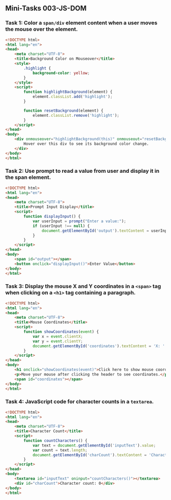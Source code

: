 ﻿
## Mini-Tasks 003-JS-DOM

### Task 1: Color a `span/div` element content when a user moves the mouse over the element.

```html
<!DOCTYPE html>
<html lang="en">
<head>
    <meta charset="UTF-8">
    <title>Background Color on Mouseover</title>
    <style>
        .highlight {
            background-color: yellow;
        }
    </style>
    <script>
        function highlightBackground(element) {
            element.classList.add('highlight');
        }

        function resetBackground(element) {
            element.classList.remove('highlight');
        }
    </script>
</head>
<body>
    <div onmouseover="highlightBackground(this)" onmouseout="resetBackground(this)">
        Hover over this div to see its background color change.
    </div>
</body>
</html>
```

### Task 2: Use prompt to read a value from user and display it in the span element.

```html
<!DOCTYPE html>
<html lang="en">
<head>
    <meta charset="UTF-8">
    <title>Prompt Input Display</title>
    <script>
        function displayInput() {
            var userInput = prompt("Enter a value:");
            if (userInput !== null) {
                document.getElementById('output').textContent = userInput;
            }
        }
    </script>
</head>
<body>
    <span id="output"></span>
    <button onclick="displayInput()">Enter Value</button>
</body>
</html>
```

### Task 3: Display the mouse X and Y coordinates in a `<span>` tag when clicking on a `<h1>` tag containing a paragraph.

```html
<!DOCTYPE html>
<html lang="en">
<head>
    <meta charset="UTF-8">
    <title>Mouse Coordinates</title>
    <script>
        function showCoordinates(event) {
            var x = event.clientX;
            var y = event.clientY;
            document.getElementById('coordinates').textContent = 'X: ' + x + ', Y: ' + y;
        }
    </script>
</head>
<body>
    <h1 onclick="showCoordinates(event)">Click here to show mouse coordinates</h1>
    <p>Move your mouse after clicking the header to see coordinates.</p>
    <span id="coordinates"></span>
</body>
</html>
```

### Task 4: JavaScript code for character counts in a `textarea`.

```html
<!DOCTYPE html>
<html lang="en">
<head>
    <meta charset="UTF-8">
    <title>Character Count</title>
    <script>
        function countCharacters() {
            var text = document.getElementById('inputText').value;
            var count = text.length;
            document.getElementById('charCount').textContent = 'Character count: ' + count;
        }
    </script>
</head>
<body>
    <textarea id="inputText" oninput="countCharacters()"></textarea>
    <div id="charCount">Character count: 0</div>
</body>
</html>
```
